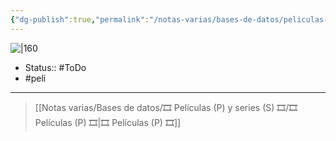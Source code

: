 ```yaml
---
{"dg-publish":true,"permalink":"/notas-varias/bases-de-datos/peliculas-p-y-series-s/p-sonido-de-libertad/"}
---
```



![|160](https://m.media-amazon.com/images/M/MV5BNTAwNWQ1ZjQtZDFmMC00YjNlLWFlNjItMjJlYzZkMjJlNzkyXkEyXkFqcGdeQXVyNzc0MTgzMzU@._V1_SX300.jpg)

- Status:: #ToDo
- #peli  

---

> [[Notas varias/Bases de datos/🎞️ Películas (P) y series (S) 🎞️/🎞️ Películas (P) 🎞️\|🎞️ Películas (P) 🎞️]]